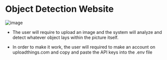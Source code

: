 # Object Detection Website

![image](https://github.com/angusmhlee113/Object-Detect/assets/59759326/4adb5bf4-d942-4ce7-a26d-67f7325555c7)


- The user will require to upload an image and the system will analyze and detect whatever object lays within the picture itself.

- In order to make it work, the user will required to make an account on uploadthings.com and copy and paste the API keys into the .env file

